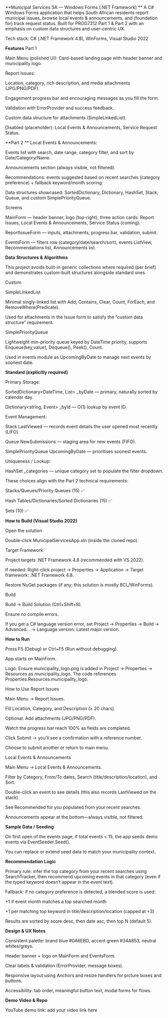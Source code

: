 **Municipal Services SA — Windows Forms (.NET Framework)
**
A C# Windows Forms application that helps South African residents report municipal issues, browse local events & announcements, and (foundation for) track request status. Built for PROG7312 Part 1 & Part 2 with an emphasis on custom data structures and user-centric UX.

Tech stack: C# (.NET Framework 4.8), WinForms, Visual Studio 2022


**Features**
Part 1

Main Menu (polished UI): Card-based landing page with header banner and municipality logo.

Report Issues:

Location, category, rich description, and media attachments (JPG/PNG/PDF).

Engagement progress bar and encouraging messages as you fill the form.

Validation with ErrorProvider and success feedback.

Custom data structure for attachments (SimpleLinkedList<string>).

Disabled (placeholder): Local Events & Announcements, Service Request Status.

**Part 2
**
Local Events & Announcements:

Events list with search, date range, category filter, and sort by Date/Category/Name.

Announcements section (always visible, not filtered).

Recommendations: events suggested based on recent searches (category preference) + fallback keyword/month scoring.

Data structures showcased: SortedDictionary, Dictionary, HashSet, Stack, Queue, and custom SimplePriorityQueue<Event>.

Screens

MainForm — header banner, logo (top-right), three action cards: Report Issues, Local Events & Announcements, Service Status (coming).

ReportIssueForm — inputs, attachments, progress bar, validation, submit.

EventsForm — filters row (category/date/search/sort), events ListView, Recommendations list, Announcements list.

**Data Structures & Algorithms**

This project avoids built-in generic collections where required (per brief) and demonstrates custom-built structures alongside standard ones.

Custom

SimpleLinkedList<T>

Minimal singly-linked list with Add, Contains, Clear, Count, ForEach, and RemoveWhere(Predicate<T>).

Used for attachments in the Issue form to satisfy the “custom data structure” requirement.

SimplePriorityQueue<T>

Lightweight min-priority queue keyed by DateTime priority, supports Enqueue(key,value), Dequeue(), Peek(), Count.

Used in events module as UpcomingByDate to manage next events by soonest date.

**Standard (explicitly required)**

Primary Storage:

SortedDictionary<DateTime, List<Event>> _byDate — primary, naturally sorted by calendar day.

Dictionary<string, Event> _byId — O(1) lookup by event ID.

Event Management:

Stack<Event> LastViewed — records event details the user opened most recently (LIFO).

Queue<Event> NewSubmissions — staging area for new events (FIFO).

SimplePriorityQueue<Event> UpcomingByDate — prioritises soonest events.

Uniqueness / Lookup:

HashSet<EventCategory> _categories — unique category set to populate the filter dropdown.

These choices align with the Part 2 technical requirements:

Stacks/Queues/Priority Queues (15) ✅

Hash Tables/Dictionaries/Sorted Dictionaries (15) ✅

Sets (10) ✅

**How to Build (Visual Studio 2022)**

Open the solution

Double-click MunicipalServicesApp.sln (inside the cloned repo).

Target Framework

Project targets .NET Framework 4.8 (recommended with VS 2022).

If needed: Right-click project → Properties → Application → Target framework: .NET Framework 4.8.

Restore NuGet packages (if any; this solution is mostly BCL/WinForms).

Build

Build → Build Solution (Ctrl+Shift+B).

Ensure no compile errors.

If you get a C# language version error, set Project → Properties → Build → Advanced… → Language version: Latest major version.

**How to Run**

Press F5 (Debug) or Ctrl+F5 (Run without debugging).

App starts on MainForm.

Logo: Ensure municipality_logo.png is added in Project → Properties → Resources as municipality_logo. The code references Properties.Resources.municipality_logo.

How to Use
Report Issues

Main Menu → Report Issues.

Fill Location, Category, and Description (≥ 20 chars).

Optional: Add attachments (JPG/PNG/PDF).

Watch the progress bar reach 100% as fields are completed.

Click Submit → you’ll see a confirmation with a reference number.

Choose to submit another or return to main menu.

Local Events & Announcements

Main Menu → Local Events & Announcements.

Filter by Category, From/To dates, Search (title/description/location), and Sort.

Double-click an event to see details (this also records LastViewed on the stack).

See Recommended for you populated from your recent searches.

Announcements appear at the bottom—always visible, not filtered.

**Sample Data / Seeding**

On first open of the events page, if total events < 15, the app seeds demo events via EventSeeder.Seed().

You can replace or extend seed data to match your municipality context.

**Recommendation Logic**

Primary rule: infer the top category from your recent searches using SearchTracker, then recommend upcoming events in that category (even if the typed keyword doesn’t appear in the event text).

Fallback: if no category preference is detected, a blended score is used:

+1 if event month matches a top searched month

+1 per matching top keyword in title/description/location (capped at +3)

Results are sorted by score desc, then date asc, then top N (default 5).

**Design & UX Notes**

Consistent palette: brand blue #0A6EBD, accent green #34A853, neutral whites/greys.

Header banner + logo on MainForm and EventsForm.

Clear labels & validation (ErrorProvider, message boxes).

Responsive layout using Anchors and resize handlers for picture boxes and buttons.

Accessibility: tab order, meaningful button text, modal forms for flows.

**Demo Video & Repo**

YouTube demo link: add your video link here

